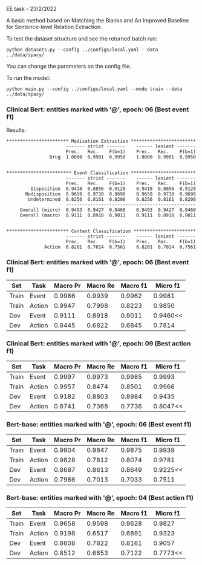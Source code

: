 EE task - 23/2/2022

A basic method based on Matching the Blanks and An Improved Baseline for Sentence-level Relation Extraction.

To test the dataset structure and see the returned batch run:
```
python datasets.py --config ../configs/local.yaml --data ../data/spacy/
```
You can change the parameters on the config file. 

To run the model:

```
python main.py --config ../configs/local.yaml --mode train --data ../data/spacy/
```
### Clinical Bert: entities marked with '@', epoch: 06 (Best event f1)

Results:
```
*********************** Medication Extraction ************************
                      ------- strict -------    ------ lenient -------
                      Prec.   Rec.    F(b=1)    Prec.   Rec.    F(b=1)
                Drug  1.0000  0.9901  0.9950    1.0000  0.9901  0.9950


************************ Event Classification ************************
                      ------- strict -------    ------ lenient -------
                      Prec.   Rec.    F(b=1)    Prec.   Rec.    F(b=1)
         Disposition  0.9418  0.8856  0.9128    0.9418  0.8856  0.9128
       Nodisposition  0.9658  0.9738  0.9698    0.9658  0.9738  0.9698
        Undetermined  0.8256  0.8161  0.8208    0.8256  0.8161  0.8208
                      ------------------------------------------------
     Overall (micro)  0.9493  0.9427  0.9460    0.9493  0.9427  0.9460
     Overall (macro)  0.9111  0.8918  0.9011    0.9111  0.8918  0.9011


*********************** Context Classification ***********************
                      ------- strict -------    ------ lenient -------
                      Prec.   Rec.    F(b=1)    Prec.   Rec.    F(b=1)
              Action  0.8201  0.7014  0.7561    0.8201  0.7014  0.7561
```
### Clinical Bert: entities marked with '@', epoch: 06 (Best event f1)
| Set | Task | Macro Pr | Macro Re | Macro f1 | Micro f1 |
|-------|--------|----------|----------|----------|----------|
| Train | Event  |  0.9986  |  0.9939  |  0.9962  |  0.9981  |
| Train | Action |  0.9947  |  0.7998  |  0.8223  |  0.9850  |
|  Dev  | Event  |  0.9111  |  0.8918  |  0.9011  |  0.9460<<|
|  Dev  | Action |  0.8445  |  0.6822  |  0.6845  |  0.7814  |

<!-- ---------- Epoch: 06 ----------
	TRAIN / LOSS =     0.0130  Time 0h 00m 51s  Dispotion counts: 1128/1127/1132/6125
Events : Macro_Pr = 0.9986 | Macro_Re = 0.9939 | Macro_F1  = 0.9962 | Micro_F1 = 0.9981 <<<
actions y_pred size (1132, 7) y_pred sum 1160.0
Actions: Macro_Pr = 0.9947 | Macro_Re = 0.7998 | Macro_F1  = 0.8223 | Micro_F1 = 0.9850
actions y_pred size (6125, 7) y_pred sum 4667.0
Actions: Macro_Pr = 0.7856 | Macro_Re = 0.7998 | Macro_F1  = 0.6568 | Micro_F1 = 0.3939
	DEV   / LOSS =     0.1705  Time 0h 00m 02s  Dispotion counts: 201/189/212/1010
Events : Macro_Pr = 0.9111 | Macro_Re = 0.8918 | Macro_F1  = 0.9011 | Micro_F1 = 0.9460 <<<
actions y_pred size (212, 7) y_pred sum 210.0
Actions: Macro_Pr = 0.8445 | Macro_Re = 0.6822 | Macro_F1  = 0.6845 | Micro_F1 = 0.7814
actions y_pred size (1010, 7) y_pred sum 881.0
Actions: Macro_Pr = 0.6747 | Macro_Re = 0.6822 | Macro_F1  = 0.5506 | Micro_F1 = 0.3052
Saving checkpoint
current best epoch: 6
-----Saving predictions for current epoch 6 -----
 -->

### Clinical Bert: entities marked with '@', epoch: 09 (Best action f1)
| Set | Task | Macro Pr | Macro Re | Macro f1 | Micro f1 |
|-------|--------|----------|----------|----------|----------|
| Train | Event  |  0.9997  |  0.9973  |  0.9985  |  0.9993  |
| Train | Action |  0.9957  |  0.8474  |  0.8501  |  0.9966  |
|  Dev  | Event  |  0.9182  |  0.8803  |  0.8984  |  0.9435  |
|  Dev  | Action |  0.8741  |  0.7368  |  0.7736  |  0.8047<<|

<!-- ---------- Epoch: 09 ----------
	TRAIN / LOSS =     0.0061  Time 0h 00m 51s  Dispotion counts: 1128/1125/1129/6125
Events : Macro_Pr = 0.9997 | Macro_Re = 0.9973 | Macro_F1  = 0.9985 | Micro_F1 = 0.9993 <<<
actions y_pred size (1129, 7) y_pred sum 1173.0
Actions: Macro_Pr = 0.9957 | Macro_Re = 0.8474 | Macro_F1  = 0.8501 | Micro_F1 = 0.9966
actions y_pred size (6125, 7) y_pred sum 3259.0
Actions: Macro_Pr = 0.7320 | Macro_Re = 0.8474 | Macro_F1  = 0.6602 | Micro_F1 = 0.5280
	DEV   / LOSS =     0.1986  Time 0h 00m 02s  Dispotion counts: 201/188/211/1010
Events : Macro_Pr = 0.9182 | Macro_Re = 0.8803 | Macro_F1  = 0.8984 | Micro_F1 = 0.9435 <<<
actions y_pred size (211, 7) y_pred sum 210.0
Actions: Macro_Pr = 0.8741 | Macro_Re = 0.7368 | Macro_F1  = 0.7736 | Micro_F1 = 0.8047
actions y_pred size (1010, 7) y_pred sum 395.0
Actions: Macro_Pr = 0.7266 | Macro_Re = 0.7368 | Macro_F1  = 0.6733 | Micro_F1 = 0.5626
current best epoch: 6 -->

### Bert-base: entities marked with '@', epoch: 06 (Best event f1)
| Set | Task | Macro Pr | Macro Re | Macro f1 | Micro f1 |
|-------|--------|----------|----------|----------|----------|
| Train | Event  |  0.9904  |  0.9847  |  0.9875  |  0.9939  |
| Train | Action |  0.9828  |  0.7812  |  0.8074  |  0.9781  |
|  Dev  | Event  |  0.8687  |  0.8613  |  0.8649  |  0.9225<<|
|  Dev  | Action |  0.7986  |  0.7013  |  0.7033  |  0.7511  |

<!-- ---------- Epoch: 06 ----------
	TRAIN / LOSS =     0.0191  Time 0h 01m 05s  Dispotion counts: 1128/1117/1136/6125
Events : Macro_Pr = 0.9904 | Macro_Re = 0.9847 | Macro_F1  = 0.9875 | Micro_F1 = 0.9939 <<<
actions y_pred size (1136, 7) y_pred sum 1154.0
Actions: Macro_Pr = 0.9828 | Macro_Re = 0.7812 | Macro_F1  = 0.8074 | Micro_F1 = 0.9781
actions y_pred size (6125, 7) y_pred sum 1544.0
Actions: Macro_Pr = 0.8632 | Macro_Re = 0.7812 | Macro_F1  = 0.7385 | Micro_F1 = 0.8379
	DEV   / LOSS =     0.2051  Time 0h 00m 03s  Dispotion counts: 201/205/229/1010
Events : Macro_Pr = 0.8687 | Macro_Re = 0.8613 | Macro_F1  = 0.8649 | Micro_F1 = 0.9225 <<<
actions y_pred size (229, 7) y_pred sum 222.0
Actions: Macro_Pr = 0.7986 | Macro_Re = 0.7013 | Macro_F1  = 0.7033 | Micro_F1 = 0.7511
actions y_pred size (1010, 7) y_pred sum 326.0
Actions: Macro_Pr = 0.6179 | Macro_Re = 0.7013 | Macro_F1  = 0.6275 | Micro_F1 = 0.6081
 -->
 
 ### Bert-base: entities marked with '@', epoch: 04 (Best action f1)
| Set | Task | Macro Pr | Macro Re | Macro f1 | Micro f1 |
|-------|--------|----------|----------|----------|----------|
| Train | Event  |  0.9658  |  0.9598  |  0.9628  |  0.9827  |
| Train | Action |  0.9198  |  0.6517  |  0.6891  |  0.9323  |
|  Dev  | Event  |  0.8608  |  0.7822  |  0.8161  |  0.9057  |
|  Dev  | Action |  0.8512  |  0.6853  |  0.7122  |  0.7773<<|
 
<!--  ---------- Epoch: 04 ----------
	TRAIN / LOSS =     0.0451  Time 0h 02m 37s  Dispotion counts: 1128/1119/1161/6125
Events : Macro_Pr = 0.9658 | Macro_Re = 0.9598 | Macro_F1  = 0.9628 | Micro_F1 = 0.9827 <<<
actions y_pred size (1161, 7) y_pred sum 1142.0
Actions: Macro_Pr = 0.9198 | Macro_Re = 0.6517 | Macro_F1  = 0.6891 | Micro_F1 = 0.9323
actions y_pred size (6125, 7) y_pred sum 1944.0
Actions: Macro_Pr = 0.7532 | Macro_Re = 0.6517 | Macro_F1  = 0.5790 | Micro_F1 = 0.6927
	DEV   / LOSS =     0.2188  Time 0h 00m 11s  Dispotion counts: 201/174/212/1010
Events : Macro_Pr = 0.8608 | Macro_Re = 0.7822 | Macro_F1  = 0.8161 | Micro_F1 = 0.9057 <<<
actions y_pred size (212, 7) y_pred sum 202.0
Actions: Macro_Pr = 0.8512 | Macro_Re = 0.6853 | Macro_F1  = 0.7122 | Micro_F1 = 0.7773
actions y_pred size (1010, 7) y_pred sum 298.0
Actions: Macro_Pr = 0.7323 | Macro_Re = 0.6853 | Macro_F1  = 0.6362 | Micro_F1 = 0.6332 -->
